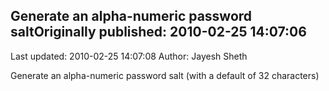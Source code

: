 ## Generate an alpha-numeric password saltOriginally published: 2010-02-25 14:07:06 
Last updated: 2010-02-25 14:07:08 
Author: Jayesh Sheth 
 
Generate an alpha-numeric password salt (with a default of 32 characters)
